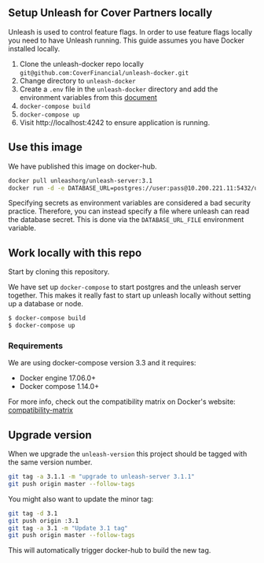 ## Setup Unleash for Cover Partners locally

Unleash is used to control feature flags. In order to use feature flags locally you need to have Unleash running. This guide assumes you have Docker installed locally.

1. Clone the unleash-docker repo locally `git@github.com:CoverFinancial/unleash-docker.git`
2. Change directory to `unleash-docker`
3. Create a `.env` file in the `unleash-docker` directory and add the environment variables from this [document](https://drive.google.com/file/d/1hjniiRi1HXD3CUPMMIcpsg7_h4m3KOrL/view)
4. `docker-compose build`
5. `docker-compose up`
6. Visit http://localhost:4242 to ensure application is running.

## Use this image

We have published this image on docker-hub. 

```bash
docker pull unleashorg/unleash-server:3.1
docker run -d -e DATABASE_URL=postgres://user:pass@10.200.221.11:5432/unleash unleashorg/unleash-server
```

Specifying secrets as environment variables are considered a bad security practice. Therefore, you can instead specify a file where unleash can read the database secret. This is done via the `DATABASE_URL_FILE` environment variable.


## Work locally with this repo 
Start by cloning this repository. 

We have set up `docker-compose` to start postgres and the unleash server together. This makes it really fast to start up
unleash locally without setting up a database or node.

```bash
$ docker-compose build
$ docker-compose up
```

### Requirements
We are using docker-compose version 3.3 and it requires:

- Docker engine 17.06.0+
- Docker compose 1.14.0+

For more info, check out the compatibility matrix on Docker's website: [compatibility-matrix](
https://docs.docker.com/compose/compose-file/compose-versioning/#compatibility-matrix)



## Upgrade version
When we upgrade the `unleash-version` this project should be tagged with the same version number.

```bash
git tag -a 3.1.1 -m "upgrade to unleash-server 3.1.1"
git push origin master --follow-tags
```

You might also want to update the minor tag:

```bash
git tag -d 3.1
git push origin :3.1
git tag -a 3.1 -m "Update 3.1 tag"
git push origin master --follow-tags
```

This will automatically trigger docker-hub to build the new tag. 
